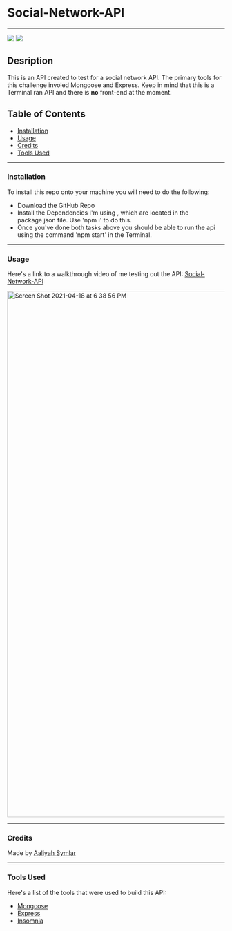 # Social-Network-API
<hr />
<a href="#"><img src="https://img.shields.io/badge/javascript-100%25-green.svg"/></a>
<a href="#"><img src="https://img.shields.io/badge/license-MIT-blue"></a>

## Desription
This is an API created to test for a social network API. The primary tools for this challenge involed Mongoose and Express. Keep in mind that this is a Terminal ran API and there is <strong>no</strong> front-end at the moment.


## Table of Contents
- [Installation](#installation)
- [Usage](#usage)
- [Credits](#credits)
- [Tools Used](#tools-used)

<hr />

### Installation
 To install this repo onto your machine you will need to do the following:
  * Download the GitHub Repo 
  * Install the Dependencies I'm using , which are located in the package.json file. Use 'npm i' to do this.
  * Once you've done both tasks above you should be able to run the api using the command 'npm start' in the Terminal.

<hr />

### Usage
Here's a link to a walkthrough video of me testing out the API: <a href="https://youtu.be/3ZDHYBo8Ytg">Social-Network-API</a>

<img width="1219" alt="Screen Shot 2021-04-18 at 6 38 56 PM" src="https://user-images.githubusercontent.com/40181569/115165824-602b4b80-a075-11eb-9216-2d750c1bd2e6.png">


<hr />

### Credits
Made by <a href="https://www.linkedin.com/in/aaliyah-symlar-931213102">Aaliyah Symlar</a>

<hr />

### Tools Used
Here's a list of the tools that were used to build this API:
* <a href="https://mongoosejs.com" target="_blank">Mongoose</a>
* <a href="https://expressjs.com">Express</a>
* <a href="https://insomnia.rest">Insomnia</a>

